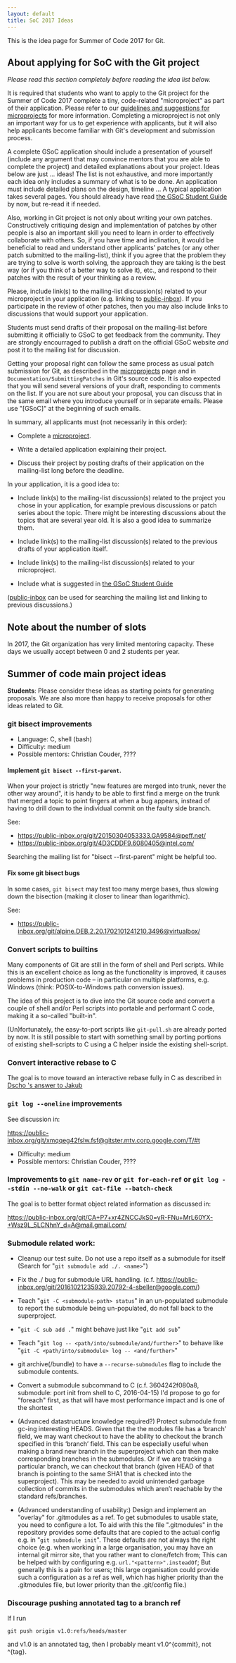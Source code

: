 ```yaml
---
layout: default
title: SoC 2017 Ideas
---
```


This is the idea page for Summer of Code 2017 for Git.

## About applying for SoC with the Git project

*Please read this section completely before reading the idea list
 below.*

It is required that students who want to apply to the Git
project for the Summer of Code 2017 complete a tiny, code-related
"microproject" as part of their application.  Please refer to our
[guidelines and suggestions for microprojects](https://git.github.io/SoC-2017-Microprojects)
for more information. Completing a microproject is not only an important
way for us to get experience with applicants, but it will also help
applicants become familiar with Git's development and submission
process.

A complete GSoC application should include a presentation of yourself
(include any argument that may convince mentors that you are able to
complete the project) and detailed explanations about your project.
Ideas below are just ... ideas! The list is not exhaustive, and more
importantly each idea only includes a summary of what is to be done.
An application must include detailed plans on the design, timeline ...
A typical application takes several pages. You should already have read
[the GSoC Student Guide](http://write.flossmanuals.net/gsocstudentguide/writing-a-proposal/)
by now, but re-read it if needed.

Also, working in Git project is not only about writing your own
patches. Constructively critiquing design and implementation of
patches by other people is also an important skill you need to learn
in order to effectively collaborate with others. So, if you have time
and inclination, it would be beneficial to read and understand other
applicants' patches (or any other patch submitted to the mailing-list),
think if you agree that the problem they are trying to solve is worth
solving, the approach they are taking is the best way (or if you think
of a better way to solve it), etc., and respond to their patches with
the result of your thinking as a review.

Please, include link(s) to the mailing-list discussion(s) related to
your microproject in your application (e.g. linking to
[public-inbox](https://public-inbox.org/git/)). If you
participate in the review of other patches, then you may also include
links to discussions that would support your application.

Students must send drafts of their proposal on the mailing-list before
submitting it officially to GSoC to get feedback from the
community. They are strongly encourraged to publish a draft on the
official GSoC website *and* post it to the mailing list for
discussion.

Getting your proposal right can follow the same process as usual patch
submission for Git, as described in the
[microprojects](https://git.github.io/SoC-2017-Microprojects) page and
in `Documentation/SubmittingPatches` in Git's source code. It is also
expected that you will send several versions of your draft, responding
to comments on the list. If you are not sure about your proposal, you
can discuss that in the same email where you introduce yourself or in
separate emails. Please use "[GSoC]" at the beginning of such emails.

In summary, all applicants must (not necessarily in this order):

* Complete a [microproject](https://git.github.io/SoC-2017-Microprojects).

* Write a detailed application explaining their project.

* Discuss their project by posting drafts of their application on the
  mailing-list long before the deadline.

In your application, it is a good idea to:

* Include link(s) to the mailing-list discussion(s) related to the
  project you chose in your application, for example previous
  discussions or patch series about the topic. There might be
  interesting discussions about the topics that are several year old.
  It is also a good idea to summarize them.

* Include link(s) to the mailing-list discussion(s) related to the
  previous drafts of your application itself.

* Include link(s) to the mailing-list discussion(s) related to your
  microproject.

* Include what is suggested in
  [the GSoC Student Guide](http://write.flossmanuals.net/gsocstudentguide/writing-a-proposal/)

([public-inbox](https://public-inbox.org/git/) can be
used for searching the mailing list and linking to previous
discussions.)

## Note about the number of slots

In 2017, the Git organization has very limited mentoring capacity.
These days we usually accept between 0 and 2 students per year.

## Summer of code main project ideas

**Students**: Please consider these ideas as starting points for
generating proposals. We are also more than happy to receive proposals
for other ideas related to Git.


### git bisect improvements

 - Language: C, shell (bash)
 - Difficulty: medium
 - Possible mentors: Christian Couder, ????

#### Implement `git bisect --first-parent`.

When your project is strictly "new features are merged into trunk,
never the other way around", it is handy to be able to first find
a merge on the trunk that merged a topic to point fingers at when
a bug appears, instead of having to drill down to the individual
commit on the faulty side branch.

See:

  - <https://public-inbox.org/git/20150304053333.GA9584@peff.net/>
  - <https://public-inbox.org/git/4D3CDDF9.6080405@intel.com/>

Searching the mailing list for "bisect --first-parent" might be
helpful too.

#### Fix some git bisect bugs

In some cases, `git bisect` may test too many merge bases, thus
slowing down the bisection (making it closer to linear than
logarithmic).

See:

  - <https://public-inbox.org/git/alpine.DEB.2.20.1702101241210.3496@virtualbox/>


### Convert scripts to builtins

Many components of Git are still in the form of shell and Perl scripts.
While this is an excellent choice as long as the functionality is
improved, it causes problems in production code – in particular on
multiple platforms, e.g. Windows (think: POSIX-to-Windows path
conversion issues).

The idea of this project is to dive into the Git source code and
convert a couple of shell and/or Perl scripts into portable and
performant C code, making it a so-called "built-in".

(Un)fortunately, the easy-to-port scripts like `git-pull.sh` are
already ported by now. It is still possible to start with something
small by porting portions of existing shell-scripts to C using a C
helper inside the existing shell-script.


### Convert interactive rebase to C

The goal is to move toward an interactive rebase fully in C as described in
[Dscho 's answer to Jakub](http://public-inbox.org/git/alpine.DEB.2.20.1609021432070.129229@virtualbox/)


### `git log --oneline` improvements

See discussion in:

<https://public-inbox.org/git/xmqqeg42fslw.fsf@gitster.mtv.corp.google.com/T/#t>

 - Difficulty: medium
 - Possible mentors: Christian Couder, ????

### Improvements to `git name-rev` or `git for-each-ref` or `git log --stdin --no-walk` or `git cat-file --batch-check`

The goal is to better format object related information as discussed in:

<https://public-inbox.org/git/CA+P7+xr4ZNCCJkS0=yR-FNu+MrL60YX-+Wsz9L_5LCNhnY_d=A@mail.gmail.com/>

### Submodule related work:

* Cleanup our test suite.  Do not use a repo itself as a submodule for itself
  (Search for "`git submodule add ./. <name>`")

* Fix the ./ bug for submodule URL handling.
  (c.f. <https://public-inbox.org/git/20161021235939.20792-4-sbeller@google.com/>)

* Teach "`git -C <submodule-path> status`" in an un-populated submodule
  to report the submodule being un-populated, do not fall back to the
  superproject.

* "`git -C sub add .`" might behave just like "`git add sub`"

* Teach "`git log -- <path/into/submodule/and/further>`" to behave
  like "`git -C <path/into/submodule> log -- <and/further>`"

* git archive(/bundle) to have a `--recurse-submodules` flag to
  include the submodule contents.

* Convert a submodule subcommand to C (c.f. 3604242f080a8,
  submodule: port init from shell to C, 2016-04-15)
  I'd propose to go for "foreach" first, as that will
  have most performance impact and is one of the shortest

* (Advanced datastructure knowledge required?)
  Protect submodule from gc-ing interesting HEADS.
  Given that the the modules file has a ‘branch’ field, we may want checkout
  to have the ability to checkout the branch specified in this ‘branch’ field.
  This can be especially useful when making a brand new branch in the
  superproject which can then make corresponding branches in the submodules.
  Or if we are tracking a particular branch, we can checkout that branch
  (given HEAD of that branch is pointing to the same SHA1 that is checked
  into the superproject).  This may be needed to avoid unintended garbage
  collection of commits in the submodules which aren’t reachable by the
  standard refs/branches.

* (Advanced understanding of usability:)
  Design and implement an "overlay" for .gitmodules as a ref.
  To get submodules to usable state, you need to configure a lot. To aid with
  this the file ".gitmodules" in the repository provides some defaults that
  are copied to the actual config e.g. in "`git submodule init`".
  These defaults are not always the right choice (e.g. when working in a
  large organisation, you may have an internal git mirror site, that
  you rather want to clone/fetch from; This can be helped with by configuring
  e.g. `url."<pattern>".insteadOf`; But generally this is a pain for users; this
  large organisation could provide such a configuration as a ref as well,
  which has higher priority than the .gitmodules file, but lower priority
  than the .git/config file.)

### Discourage pushing annotated tag to a branch ref

  If I run

    git push origin v1.0:refs/heads/master

  and v1.0 is an annotated tag, then I probably meant v1.0^{commit}, not ^{tag}.
